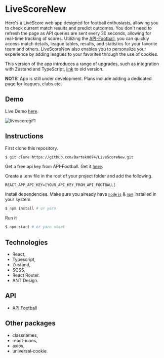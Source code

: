 # LiveScoreNew 

Here's a LiveScore web app designed for football enthusiasts, allowing you to check current match results and predict outcomes. You don't need to refresh the page as API queries are sent every 30 seconds, allowing for real-time tracking of scores. Utilizing the [API-Football](https://www.api-football.com/), you can quickly access match details, league tables, results, and statistics for your favorite team and others. LiveScoreNew also enables you to personalize your experience by adding leagues to your favorites through the use of cookies.

This version of the app introduces a range of upgrades, such as integration with Zustand and TypeScript, [link](https://github.com/Bartek0074/LiveScore/) to old version.

**NOTE:** App is still under development. Plans include adding a dedicated page for leagues, clubs etc.

## Demo

Live Demo [here](https://bartek0074-livescorenew.netlify.app/).

![livescoregif1](https://user-images.githubusercontent.com/88652468/210113897-1912b06d-a5a5-433a-89e0-c7cf7c061d0c.gif)
## Instructions

First clone this repository.

```bash
$ git clone https://github.com/Bartek0074/LiveScoreNew.git
```

Get a free api key from API-Football. Get it [here](https://www.api-football.com/).

Create a .env file in the root of your project folder and add the following.

```
REACT_APP_API_KEY=[YOUR_API_KEY_FROM_API_FOOTBALL]
```

Install dependencies. Make sure you already have [`nodejs`](https://nodejs.org/en/) & [`npm`](https://www.npmjs.com/) installed in your system.

```bash
$ npm install # or yarn
```

Run it

```bash
$ npm start # or yarn start
```


## Technologies

- React,
- Typescript,
- Zustand,
- SCSS,
- React Router.
- ANT Design.

## API

- [API Football](https://www.api-football.com/)
 
## Other packages

- classnames,
- react-icons,
- axios,
- universal-cookie.
